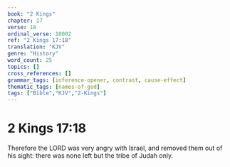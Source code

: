 ```yaml
---
book: "2 Kings"
chapter: 17
verse: 18
ordinal_verse: 10002
ref: "2 Kings 17:18"
translation: "KJV"
genre: "History"
word_count: 25
topics: []
cross_references: []
grammar_tags: [inference-opener, contrast, cause-effect]
thematic_tags: [names-of-god]
tags: ["Bible","KJV","2-Kings"]
---
```


# 2 Kings 17:18

Therefore the LORD was very angry with Israel, and removed them out of his sight: there was none left but the tribe of Judah only.
